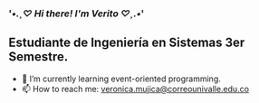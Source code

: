 ### **'*•.¸♡ Hi there! I'm Verito ♡¸.•*'**

## Estudiante de Ingeniería en Sistemas 3er Semestre.

- 🌱 I’m currently learning event-oriented programming.
- 📫 How to reach me: veronica.mujica@correounivalle.edu.co


<!--
**VeronicaMujica/VeronicaMujica** is a ✨ _special_ ✨ repository because its `README.md` (this file) appears on your GitHub profile.

Here are some ideas to get you started:

- 🔭 I’m currently working on ...
- 🌱 I’m currently learning ...
- 👯 I’m looking to collaborate on ...
- 🤔 I’m looking for help with ...
- 💬 Ask me about ...
- 📫 How to reach me: ...
- 😄 Pronouns: ...
- ⚡ Fun fact: ...
-->
